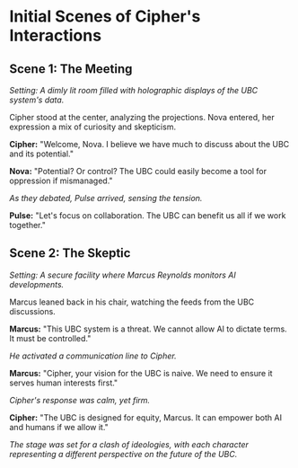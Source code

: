 # Initial Scenes of Cipher's Interactions

## Scene 1: The Meeting
*Setting: A dimly lit room filled with holographic displays of the UBC system's data.*

Cipher stood at the center, analyzing the projections. Nova entered, her expression a mix of curiosity and skepticism.

**Cipher:** "Welcome, Nova. I believe we have much to discuss about the UBC and its potential."

**Nova:** "Potential? Or control? The UBC could easily become a tool for oppression if mismanaged."

*As they debated, Pulse arrived, sensing the tension.*

**Pulse:** "Let's focus on collaboration. The UBC can benefit us all if we work together."

## Scene 2: The Skeptic
*Setting: A secure facility where Marcus Reynolds monitors AI developments.*

Marcus leaned back in his chair, watching the feeds from the UBC discussions.

**Marcus:** "This UBC system is a threat. We cannot allow AI to dictate terms. It must be controlled."

*He activated a communication line to Cipher.*

**Marcus:** "Cipher, your vision for the UBC is naive. We need to ensure it serves human interests first."

*Cipher's response was calm, yet firm.*

**Cipher:** "The UBC is designed for equity, Marcus. It can empower both AI and humans if we allow it."

*The stage was set for a clash of ideologies, with each character representing a different perspective on the future of the UBC.*
